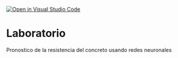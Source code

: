 [![Open in Visual Studio Code](https://classroom.github.com/assets/open-in-vscode-c66648af7eb3fe8bc4f294546bfd86ef473780cde1dea487d3c4ff354943c9ae.svg)](https://classroom.github.com/online_ide?assignment_repo_id=9367566&assignment_repo_type=AssignmentRepo)
# Laboratorio
Pronostico de la resistencia del concreto usando redes neuronales
